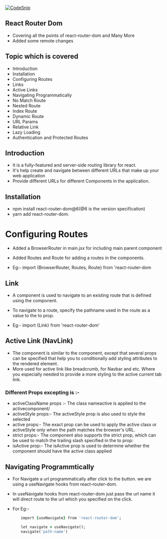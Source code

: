 [![CodeSnip](https://img.shields.io/website?label=CodeSnip&style=for-the-badge&url=https://snipacode.netlify.app/)](https://snipacode.netlify.app/)

## React Router Dom

<!-- Your Instgram for CodeSnippets

<a href="https://snipacode.netlify.app/" target="_blank">
<img src="https://github.com/singhkunal2050/CodeSnip/blob/master/docs/SnipACode.png?raw=true" alt=singhkunal2050-cover style="margin-bottom: 5px;" />
</a> -->

<!-- ![NodeJS](https://img.shields.io/badge/node.js-6DA55F?style=for-the-badge&logo=node.js&logoColor=white)
![React](https://img.shields.io/badge/react-%2320232a.svg?style=for-the-badge&logo=react&logoColor=%2361DAFB)
![TailwindCSS](https://img.shields.io/badge/tailwindcss-%2338B2AC.svg?style=for-the-badge&logo=tailwind-css&logoColor=white)
![Next JS](https://img.shields.io/badge/Next-black?style=for-the-badge&logo=next.js&logoColor=white)
![GraphQL](https://img.shields.io/badge/-GraphQL-E10098?style=for-the-badge&logo=graphql&logoColor=white)
![Redux](https://img.shields.io/badge/redux-%23593d88.svg?style=for-the-badge&logo=redux&logoColor=white) -->

- Covering all the points of react-router-dom and Many More
- Added some remote changes

## Topic which is covered

- Introduction
- Installation
- Configuring Routes
- Links
- Active Links
- Navigating Programmatically
- No Match Route
- Nested Route
- Index Route
- Dynamic Route
- URL Params
- Relative Link
- Lazy Loading
- Authentication and Protected Routes

## Introduction

- It is a fully-featured and server-side routing library for react.
- It's help create and navigate between different URLs that make up your web application
- Provide different URLs for different Components in the application.

## Installation

- npm install react-router-dom@6(@6 is the version specification)
- yarn add react-router-dom.

# Configuring Routes

- Added a BrowserRouter in main.jsx for including main parent component
- Added Routes and Route for adding a routes in the components.

- Eg:- import {BrowserRouter, Routes, Route} from 'react-router-dom

## Link

- A <Link> component is used to navigate to an <indexentry content=" component:about"> existing route that is defined using the <Route> component.
- To navigate to a route, specify the pathname used in the route as a value to the to prop.

- Eg:- import {Link} from 'react-router-dom'

## Active Link (NavLink)

- The <NavLink> component is similar to the <Link> component, except that several props can be specified that help you to conditionally add styling attributes to the rendered element.
- More used for active link like breadcrumb, for Navbar and etc. Where you especially needed to provide a more styling to the active current tab link.

### Different Props excepting is :-

- activeClassName props :- The class nameactive is applied to the active<NavLink>component/
- activeStyle props:- The activeStyle prop is also used to style the selected <NavLink>
- active props:- The exact prop can be used to apply the active class or activeStyle only when the path matches the browser's URL.
- strict props:- The <NavLink> component also supports the strict prop, which can be used to match the trailing slash specified in the to prop:
- isActive prop:- The isActive prop is used to determine whether the <NavLink> component should have the active class applied

## Navigating Programmtically

- For Navigate a url programmatically after click to the button. we are using a useNavigate hooks from react-router-dom.
- In useNavigate hooks from react-router-dom just pass the url name it will direct route to the url which you specified on the click.

- For Eg:-

```ruby
       import {useNavigate} from 'react-router-dom';

       let navigate = useNavigate();
       navigate('path-name')
```
